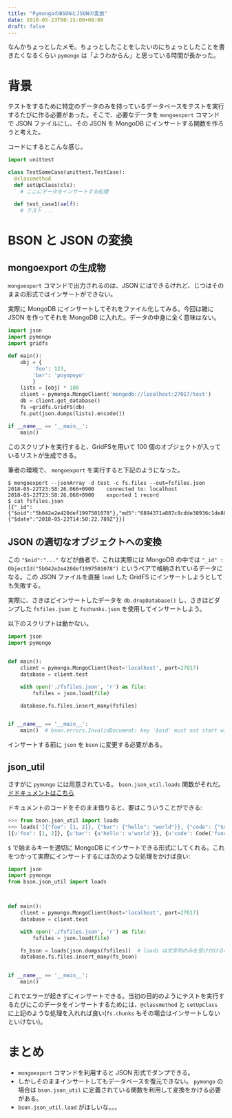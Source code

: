 ```yaml
---
title: "PymongoのBSONとJSONの変換"
date: 2018-05-23T00:15:00+09:00
draft: false
---
```


なんかちょっとしたメモ。ちょっとしたことをしたいのにちょっとしたことを書きたくなるくらい `pymongo` は「ようわからん」と思っている時間が長かった。

# 背景

テストをするために特定のデータのみを持っているデータベースをテストを実行するたびに作る必要があった。そこで、必要なデータを `mongoexport` コマンドで JSON ファイルにし、その JSON を MongoDB にインサートする関数を作ろうと考えた。

コードにするとこんな感じ。

```python
import unittest

class TestSomeCase(unittest.TestCase):
  @classmethod
  def setUpClass(cls):
    # ここにデータをインサートする処理

  def test_case1(self):
    # テスト ...
```

# BSON と JSON の変換

## mongoexport の生成物

`mongoexport` コマンドで出力されるのは、JSON にはできるけれど、じつはそのままの形式ではインサートができない。

実際に MongoDB にインサートしてそれをファイル化してみる。今回は雑に JSON を作ってそれを MongoDB に入れた。データの中身に全く意味はない。

```python
import json
import pymongo
import gridfs

def main():
    obj = {
        'foo': 123,
        'bar': 'poyopoyo'
        }
    lists = [obj] * 100
    client = pymongo.MongoClient('mongodb://localhost:27017/test')
    db = client.get_database()
    fs =gridfs.GridFS(db)
    fs.put(json.dumps(lists).encode())

if __name__ == '__main__':
    main()
```

このスクリプトを実行すると、GridFSを用いて 100 個のオブジェクトが入っているリストが生成できる。

筆者の環境で、 `mongoexport` を実行すると下記のようになった。

```
$ mongoexport --jsonArray -d test -c fs.files --out=fsfiles.json
2018-05-22T23:58:26.066+0900	connected to: localhost
2018-05-22T23:58:26.068+0900	exported 1 record
$ cat fsfiles.json
[{"_id":{"$oid":"5b042e2e420def1997501078"},"md5":"6894371a887c8cdde38936c1de883b99","chunkSize":261120,"length":3300,"uploadDate":{"$date":"2018-05-22T14:50:22.789Z"}}]
```

## JSON の適切なオブジェクトへの変換

この `"$oid":"..."` などが曲者で、これは実際には MongoDB の中では `"_id" : ObjectId("5b042e2e420def1997501078")` というペアで格納されているデータになる。この JSON ファイルを直接 `load` した GridFS にインサートしようとしても失敗する。

実際に、さきほどインサートしたデータを `db.dropDatabase()` し、さきほどダンプした `fsfiles.json` と `fschunks.json` を使用してインサートしよう。

以下のスクリプトは動かない。

```python
import json
import pymongo


def main():
    client = pymongo.MongoClient(host='localhost', port=27017)
    database = client.test

    with open('./fsfiles.json', 'r') as file:
        fsfiles = json.load(file)

    database.fs.files.insert_many(fsfiles)


if __name__ == '__main__':
    main()  # bson.errors.InvalidDocument: key '$oid' must not start with '$'
```

インサートする前に `json` を `bson` に変更する必要がある。

## json_util

さすがに `pymongo` には用意されている。 `bson.json_util.loads` 関数がそれだ。[ドドキュメントはこちら](https://github.com/mongodb/mongo-python-driver/blob/master/bson/json_util.py)

ドキュメントのコードをそのまま借りると、要はこういうことができる:

```python
>>> from bson.json_util import loads
>>> loads('[{"foo": [1, 2]}, {"bar": {"hello": "world"}}, {"code": {"$scope": {}, "$code": "function x() { return 1; }"}}, {"bin": {"$type": "80", "$binary": "AQIDBA=="}}]')
[{u'foo': [1, 2]}, {u'bar': {u'hello': u'world'}}, {u'code': Code('function x() { return 1; }', {})}, {u'bin': Binary('...', 128)}]
```

`$` で始まるキーを適切に MongoDB にインサートできる形式にしてくれる。これをつかって実際にインサートするには次のような処理をかけば良い:

```python
import json
import pymongo
from bson.json_util import loads



def main():
    client = pymongo.MongoClient(host='localhost', port=27017)
    database = client.test

    with open('./fsfiles.json', 'r') as file:
        fsfiles = json.load(file)

    fs_bson = loads(json.dumps(fsfiles))  # loads は文字列のみを受け付けるので1回 JSON 文字列に dump している
    database.fs.files.insert_many(fs_bson)


if __name__ == '__main__':
    main()
```

これでエラーが起きずにインサートできる。当初の目的のようにテストを実行するたびにこのデータをインサートするためには、`@classmethod` と `setUpClass` に上記のような処理を入れれば良い(`fs.chunks` もその場合はインサートしないといけない)。

# まとめ

- `mongoexport` コマンドを利用すると JSON 形式でダンプできる。
- しかしそのままインサートしてもデータベースを復元できない。 `pymongo` の場合は `bson.json_util` に定義されている関数を利用して変換をかける必要がある。
- `bson.json_util.load` がほしいな。。。
